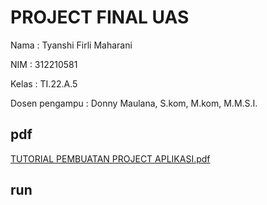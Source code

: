 # PROJECT FINAL UAS 

Nama : Tyanshi Firli Maharani

NIM : 312210581

Kelas : TI.22.A.5

Dosen pengampu : Donny Maulana, S.kom, M.kom, M.M.S.I.

## pdf

[TUTORIAL PEMBUATAN PROJECT APLIKASI.pdf](https://github.com/firlimaharani/ProjectFirli/files/13914987/TUTORIAL.PEMBUATAN.PROJECT.APLIKASI.pdf)

## run


